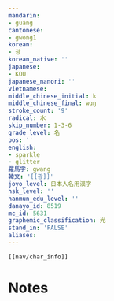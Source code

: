 ```yaml
---
mandarin:
- guāng
cantonese:
- gwong1
korean:
- 광
korean_native: ''
japanese:
- KOU
japanese_nanori: ''
vietnamese:
middle_chinese_initial: k
middle_chinese_final: wɑŋ
stroke_count: '9'
radical: 水
skip_number: 1-3-6
grade_level: 名
pos: ''
english:
- sparkle
- glitter
羅馬字: gwang
韓文: '[[광]]'
joyo_level: 日本人名用漢字
hsk_level: ''
hanmun_edu_level: ''
danayo_id: 8519
mc_id: 5631
graphemic_classification: 光
stand_in: 'FALSE'
aliases:
---
```

```meta-bind-embed
[[nav/char_info]]
```

# Notes
